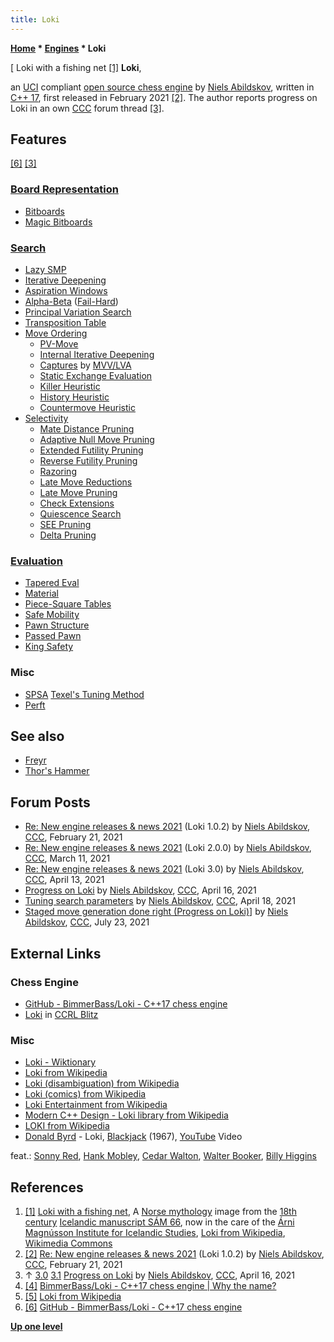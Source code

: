 ```yaml
---
title: Loki
---
```

**[Home](Home "Home") \* [Engines](Engines "Engines") \* Loki**



[ Loki with a fishing net <a id="cite-note-1" href="#cite-ref-1">[1]</a>
**Loki**,  

an [UCI](UCI "UCI") compliant [open source chess engine](Category:Open_Source "Category:Open Source") by [Niels Abildskov](Niels_Abildskov "Niels Abildskov"), written in [C++ 17](Cpp "Cpp"), first released in February 2021 <a id="cite-note-2" href="#cite-ref-2">[2]</a>.
The author reports progress on Loki in an own [CCC](CCC "CCC") forum thread [[3]](#cite-note-progess-3).



## Features


<a id="cite-note-6" href="#cite-ref-6">[6]</a> [[3]](#cite-note-progess-3)



### [Board Representation](Board_Representation "Board Representation")


* [Bitboards](Bitboards "Bitboards")
* [Magic Bitboards](Magic_Bitboards "Magic Bitboards")


### [Search](Search "Search")


* [Lazy SMP](Lazy_SMP "Lazy SMP")
* [Iterative Deepening](Iterative_Deepening "Iterative Deepening")
* [Aspiration Windows](Aspiration_Windows "Aspiration Windows")
* [Alpha-Beta](Alpha-Beta "Alpha-Beta") ([Fail-Hard](Fail-Hard "Fail-Hard"))
* [Principal Variation Search](Principal_Variation_Search "Principal Variation Search")
* [Transposition Table](Transposition_Table "Transposition Table")
* [Move Ordering](Move_Ordering "Move Ordering")
	+ [PV-Move](PV-Move "PV-Move")
	+ [Internal Iterative Deepening](Internal_Iterative_Deepening "Internal Iterative Deepening")
	+ [Captures](Captures "Captures") by [MVV/LVA](MVV-LVA "MVV-LVA")
	+ [Static Exchange Evaluation](Static_Exchange_Evaluation "Static Exchange Evaluation")
	+ [Killer Heuristic](Killer_Heuristic "Killer Heuristic")
	+ [History Heuristic](History_Heuristic "History Heuristic")
	+ [Countermove Heuristic](Countermove_Heuristic "Countermove Heuristic")
* [Selectivity](Selectivity "Selectivity")
	+ [Mate Distance Pruning](Mate_Distance_Pruning "Mate Distance Pruning")
	+ [Adaptive Null Move Pruning](Null_Move_Pruning#AdaptiveNullMovePruning "Null Move Pruning")
	+ [Extended Futility Pruning](Futility_Pruning#Extendedfutilitypruning "Futility Pruning")
	+ [Reverse Futility Pruning](Reverse_Futility_Pruning "Reverse Futility Pruning")
	+ [Razoring](Razoring "Razoring")
	+ [Late Move Reductions](Late_Move_Reductions "Late Move Reductions")
	+ [Late Move Pruning](Futility_Pruning#MoveCountBasedPruning "Futility Pruning")
	+ [Check Extensions](Check_Extensions "Check Extensions")
	+ [Quiescence Search](Quiescence_Search "Quiescence Search")
	+ [SEE Pruning](Static_Exchange_Evaluation "Static Exchange Evaluation")
	+ [Delta Pruning](Delta_Pruning "Delta Pruning")


### [Evaluation](Evaluation "Evaluation")


* [Tapered Eval](Tapered_Eval "Tapered Eval")
* [Material](Material "Material")
* [Piece-Square Tables](Piece-Square_Tables "Piece-Square Tables")
* [Safe Mobility](Mobility#Safe_Mobility "Mobility")
* [Pawn Structure](Pawn_Structure "Pawn Structure")
* [Passed Pawn](Passed_Pawn "Passed Pawn")
* [King Safety](King_Safety "King Safety")


### Misc


* [SPSA](SPSA "SPSA") [Texel's Tuning Method](Texel%27s_Tuning_Method "Texel's Tuning Method")
* [Perft](Perft "Perft")


## See also


* [Freyr](Freyr "Freyr")
* [Thor's Hammer](Thor%27s_Hammer "Thor's Hammer")


## Forum Posts


* [Re: New engine releases & news 2021](http://www.talkchess.com/forum3/viewtopic.php?f=2&t=76209&start=91) (Loki 1.0.2) by [Niels Abildskov](Niels_Abildskov "Niels Abildskov"), [CCC](CCC "CCC"), February 21, 2021
* [Re: New engine releases & news 2021](http://www.talkchess.com/forum3/viewtopic.php?f=2&t=76209&start=139) (Loki 2.0.0) by [Niels Abildskov](Niels_Abildskov "Niels Abildskov"), [CCC](CCC "CCC"), March 11, 2021
* [Re: New engine releases & news 2021](http://www.talkchess.com/forum3/viewtopic.php?f=2&t=76209&start=215) (Loki 3.0) by [Niels Abildskov](Niels_Abildskov "Niels Abildskov"), [CCC](CCC "CCC"), April 13, 2021
* [Progress on Loki](http://www.talkchess.com/forum3/viewtopic.php?f=7&t=77105) by [Niels Abildskov](Niels_Abildskov "Niels Abildskov"), [CCC](CCC "CCC"), April 16, 2021
* [Tuning search parameters](http://www.talkchess.com/forum3/viewtopic.php?f=7&t=77118) by [Niels Abildskov](Niels_Abildskov "Niels Abildskov"), [CCC](CCC "CCC"), April 18, 2021
* [Staged move generation done right (Progress on Loki)](http://www.talkchess.com/forum3/viewtopic.php?f=7&t=77105&start=74)] by [Niels Abildskov](Niels_Abildskov "Niels Abildskov"), [CCC](CCC "CCC"), July 23, 2021


## External Links


### Chess Engine


* [GitHub - BimmerBass/Loki - C++17 chess engine](https://github.com/BimmerBass/Loki)
* [Loki](https://ccrl.chessdom.com/ccrl/404/cgi/compare_engines.cgi?family=Loki&print=Rating+list&print=Results+table&print=LOS+table&print=Ponder+hit+table&print=Eval+difference+table&print=Comopp+gamenum+table&print=Overlap+table&print=Score+with+common+opponents) in [CCRL Blitz](CCRL "CCRL")


### Misc


* [Loki - Wiktionary](https://en.wiktionary.org/wiki/Loki)
* [Loki from Wikipedia](https://en.wikipedia.org/wiki/Loki)
* [Loki (disambiguation) from Wikipedia](https://en.wikipedia.org/wiki/Loki_(disambiguation))
* [Loki (comics) from Wikipedia](https://en.wikipedia.org/wiki/Loki_(comics))
* [Loki Entertainment from Wikipedia](https://en.wikipedia.org/wiki/Loki_Entertainment)
* [Modern C++ Design - Loki library from Wikipedia](https://en.wikipedia.org/wiki/Modern_C%2B%2B_Design#Loki_library)
* [LOKI from Wikipedia](https://en.wikipedia.org/wiki/LOKI)
* [Donald Byrd](https://en.wikipedia.org/wiki/Donald_Byrd) - Loki, [Blackjack](https://en.wikipedia.org/wiki/Blackjack_(Donald_Byrd_album)) (1967), [YouTube](https://en.wikipedia.org/wiki/YouTube) Video


 feat.: [Sonny Red](https://en.wikipedia.org/wiki/Sonny_Red), [Hank Mobley](https://en.wikipedia.org/wiki/Hank_Mobley), [Cedar Walton](https://en.wikipedia.org/wiki/Cedar_Walton), [Walter Booker](https://en.wikipedia.org/wiki/Walter_Booker), [Billy Higgins](https://en.wikipedia.org/wiki/Billy_Higgins)
 
## References


 1. <a id="cite-ref-1" href="#cite-note-1">[1]</a> [Loki with a fishing net](https://commons.wikimedia.org/wiki/File:Processed_SAM_loki.jpg), A [Norse mythology](https://en.wikipedia.org/wiki/Norse_mythology) image from the [18th century](https://en.wikipedia.org/wiki/18th_century) [Icelandic manuscript SÁM 66](https://en.wikipedia.org/wiki/Icelandic_Manuscript,_S%C3%81M_66), now in the care of the [Árni Magnússon Institute for Icelandic Studies](https://en.wikipedia.org/wiki/%C3%81rni_Magn%C3%BAsson_Institute_for_Icelandic_Studies), [Loki from Wikipedia](https://en.wikipedia.org/wiki/Loki), [Wikimedia Commons](https://en.wikipedia.org/wiki/Wikimedia_Commons) 
2. <a id="cite-ref-2" href="#cite-note-2">[2]</a> [Re: New engine releases & news 2021](http://www.talkchess.com/forum3/viewtopic.php?f=2&t=76209&start=91) (Loki 1.0.2) by [Niels Abildskov](Niels_Abildskov "Niels Abildskov"), [CCC](CCC "CCC"), February 21, 2021
3. ↑ [3.0](#cite-ref-progess-3-0) [3.1](#cite-ref-progess-3-1) [Progress on Loki](http://www.talkchess.com/forum3/viewtopic.php?f=7&t=77105) by [Niels Abildskov](Niels_Abildskov "Niels Abildskov"), [CCC](CCC "CCC"), April 16, 2021
4. <a id="cite-ref-4" href="#cite-note-4">[4]</a> [BimmerBass/Loki - C++17 chess engine | Why the name?](https://github.com/BimmerBass/Loki#why-the-name)
5. <a id="cite-ref-5" href="#cite-note-5">[5]</a> [Loki from Wikipedia](https://en.wikipedia.org/wiki/Loki)
6. <a id="cite-ref-6" href="#cite-note-6">[6]</a> [GitHub - BimmerBass/Loki - C++17 chess engine](https://github.com/BimmerBass/Loki)

**[Up one level](Engines "Engines")**







 
